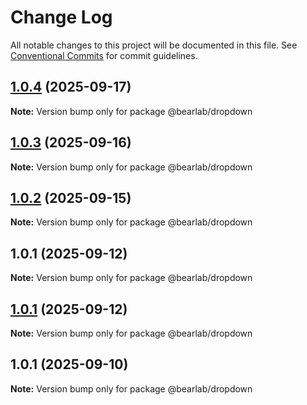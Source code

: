 # Change Log

All notable changes to this project will be documented in this file.
See [Conventional Commits](https://conventionalcommits.org) for commit guidelines.

## [1.0.4](https://github.com/hasanbala/bearlab-ui/compare/@bearlab/dropdown@1.0.3...@bearlab/dropdown@1.0.4) (2025-09-17)

**Note:** Version bump only for package @bearlab/dropdown





## [1.0.3](https://github.com/hasanbala/ui-components/compare/@bearlab/dropdown@1.0.2...@bearlab/dropdown@1.0.3) (2025-09-16)

**Note:** Version bump only for package @bearlab/dropdown





## [1.0.2](https://github.com/hasanbala/ui-components/compare/@bearlab/dropdown@1.0.1...@bearlab/dropdown@1.0.2) (2025-09-15)

**Note:** Version bump only for package @bearlab/dropdown





## 1.0.1 (2025-09-12)

**Note:** Version bump only for package @bearlab/dropdown





## [1.0.1](https://github.com/hasanbala/ui-components/compare/@bearlab/dropdown@1.0.1...@bearlab/dropdown@1.0.1) (2025-09-12)

**Note:** Version bump only for package @bearlab/dropdown





## 1.0.1 (2025-09-10)

**Note:** Version bump only for package @bearlab/dropdown
